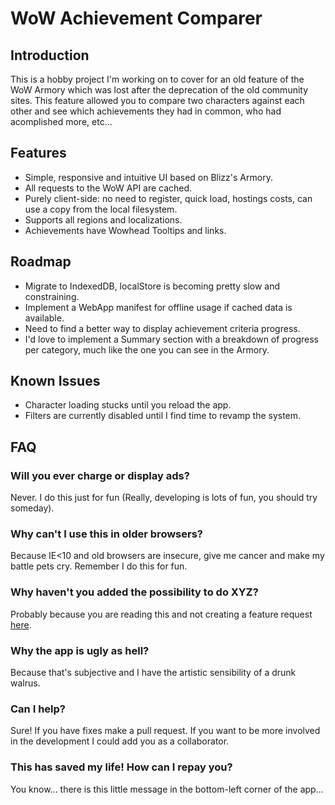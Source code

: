 # WoW Achievement Comparer
## Introduction

This is a hobby project I'm working on to cover for an old feature of the WoW Armory which was lost after the deprecation of the old community sites. This feature allowed you to compare two characters against each other and see which achievements they had in common, who had acomplished more, etc...

## Features

* Simple, responsive and intuitive UI based on Blizz's Armory.
* All requests to the WoW API are cached.
* Purely client-side: no need to register, quick load, hostings costs, can use a copy from the local filesystem.
* Supports all regions and localizations.
* Achievements have Wowhead Tooltips and links.

## Roadmap

* Migrate to IndexedDB, localStore is becoming pretty slow and constraining.
* Implement a WebApp manifest for offline usage if cached data is available.
* Need to find a better way to display achievement criteria progress.
* I'd love to implement a Summary section with a breakdown of progress per category, much like the one you can see in the Armory.

## Known Issues

* Character loading stucks until you reload the app.
* Filters are currently disabled until I find time to revamp the system.

## FAQ

### Will you ever charge or display ads?
Never. I do this just for fun (Really, developing is lots of fun, you should try someday).

### Why can't I use this in older browsers?
Because IE<10 and old browsers are insecure, give me cancer and make my battle pets cry. Remember I do this for fun.

### Why haven't you added the possibility to do XYZ?
Probably because you are reading this and not creating a feature request <a href="https://github.com/nesukun/AchievementComparer/issues/new">here</a>.

### Why the app is ugly as hell?
Because that's subjective and I have the artistic sensibility of a drunk walrus.

### Can I help?
Sure! If you have fixes make a pull request. If you want to be more involved in the development I could add you as a collaborator.

### This has saved my life! How can I repay you?
You know... there is this little message in the bottom-left corner of the app...
